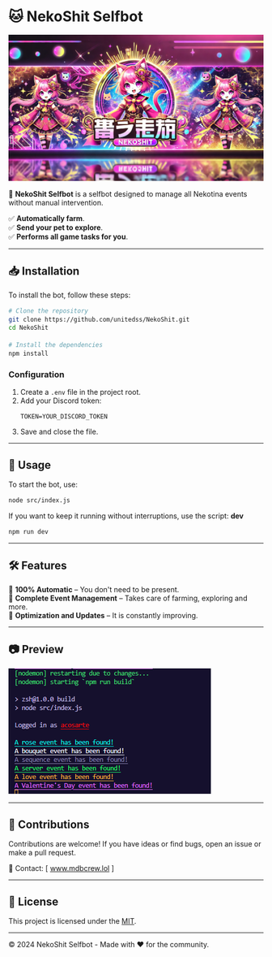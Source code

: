 # 🐱 NekoShit Selfbot

![NekoShit Banner](./files.png)  

🚀 **NekoShit Selfbot** is a selfbot designed to manage all Nekotina events without manual intervention.

✅ **Automatically farm**.  
✅ **Send your pet to explore**.  
✅ **Performs all game tasks for you**.  

---

## 📥 Installation  

To install the bot, follow these steps:   

```bash
# Clone the repository
git clone https://github.com/unitedss/NekoShit.git
cd NekoShit

# Install the dependencies
npm install
```

### Configuration   
1. Create a `.env` file in the project root.   
2. Add your Discord token:  
   ```
   TOKEN=YOUR_DISCORD_TOKEN
   ```
3. Save and close the file.  

---

## 🚀 Usage  

To start the bot, use:  

```bash
node src/index.js
```

If you want to keep it running without interruptions, use the script: **dev**  

```bash
npm run dev
```

---

## 🛠 Features    

🔹 **100% Automatic** – You don't need to be present.    
🔹 **Complete Event Management** – Takes care of farming, exploring and more.  
🔹 **Optimization and Updates** – It is constantly improving.  

---

## 📷 Preview    

![NekoShit Preview](./avs.png)  

---

## 🤝 Contributions    

Contributions are welcome! If you have ideas or find bugs, open an issue or make a pull request.  

📩 Contact: [ www.mdbcrew.lol ]  

---

## 📝 License    

This project is licensed under the [MIT](LICENSE).  

---

© 2024 NekoShit Selfbot - Made with ❤️ for the community.
